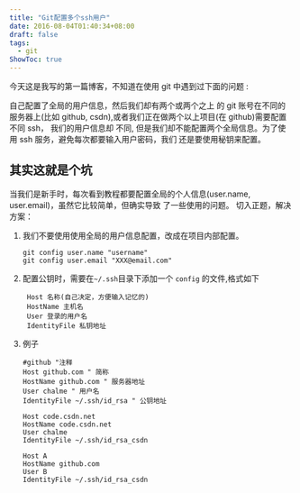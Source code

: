```yaml
---
title: "Git配置多个ssh用户"
date: 2016-08-04T01:40:34+08:00
draft: false
tags:
  - git
ShowToc: true
---
```


今天这是我写的第一篇博客，不知道在使用 git 中遇到过下面的问题 :

自己配置了全局的用户信息，然后我们却有两个或两个之上 的 git 账号在不同的服务器上(比如
github, csdn),或者我们正在做两个以上项目(在 github)需要配置不同 ssh， 我们的用户信息却
不同, 但是我们却不能配置两个全局信息。为了使用 ssh 服务，避免每次都要输入用户密码，我们
还是要使用秘钥来配置。

## 其实这就是个坑

当我们是新手时，每次看到教程都要配置全局的个人信息(user.name, user.email)，虽然它比较简单，但确实导致
了一些使用的问题。 切入正题，解决方案：

1. 我们不要使用使用全局的用户信息配置，改成在项目内部配置。

    ```shell
    git config user.name "username"
    git config user.email "XXX@email.com"
    ```

2. 配置公钥时，需要在`~/.ssh`目录下添加一个 `config` 的文件,格式如下

   ```shell
    Host 名称(自己决定，方便输入记忆的)
    HostName 主机名
    User 登录的用户名
    IdentityFile 私钥地址
   ```

3. 例子

    ```shell
    #github "注释
    Host github.com " 简称
    HostName github.com " 服务器地址
    User chalme " 用户名
    IdentityFile ~/.ssh/id_rsa " 公钥地址

    Host code.csdn.net
    HostName code.csdn.net
    User chalme
    IdentityFile ~/.ssh/id_rsa_csdn

    Host A
    HostName github.com
    User B
    IdentityFile ~/.ssh/id_rsa_csdn
    ```
